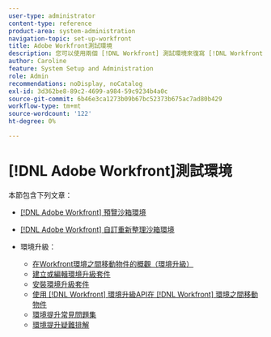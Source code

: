 ```yaml
---
user-type: administrator
content-type: reference
product-area: system-administration
navigation-topic: set-up-workfront
title: Adobe Workfront測試環境
description: 您可以使用兩個 [!DNL Workfront] 測試環境來復寫 [!DNL Workfront] 生產環境。 Workfront會在每個週末重新整理預覽沙箱。 星期五新增到您即時環境的資料會在下星期一之前顯示在您的預覽沙箱中。 自訂重新整理沙箱是獨立的測試環境，由您手動重新整理。 取得自訂重新整理沙箱需要額外付費。
author: Caroline
feature: System Setup and Administration
role: Admin
recommendations: noDisplay, noCatalog
exl-id: 3d362be8-89c2-4699-a984-59c9234b4a0c
source-git-commit: 6b46e3ca1273b09b67bc52373b675ac7ad80b429
workflow-type: tm+mt
source-wordcount: '122'
ht-degree: 0%

---
```


# [!DNL Adobe Workfront]測試環境

本節包含下列文章：

* [ [!DNL Adobe Workfront] 預覽沙箱環境](../../../administration-and-setup/set-up-workfront/workfront-testing-environments/wf-preview-sandbox-environment.md)
* [ [!DNL Adobe Workfront] 自訂重新整理沙箱環境](../../../administration-and-setup/set-up-workfront/workfront-testing-environments/wf-custom-refresh-sandbox-environment.md)
* 環境升級：

   * [在Workfront環境之間移動物件的概觀（環境升級）](/help/quicksilver/administration-and-setup/set-up-workfront/workfront-testing-environments/environment-promotion-in-wf.md)
   * [建立或編輯環境升級套件](/help/quicksilver/administration-and-setup/set-up-workfront/workfront-testing-environments/environment-promotion-create-package.md)
   * [安裝環境升級套件](/help/quicksilver/administration-and-setup/set-up-workfront/workfront-testing-environments/environment-promotion-install-package.md)
   * [使用 [!DNL Workfront] 環境升級API在 [!DNL Workfront] 環境之間移動物件](/help/quicksilver/administration-and-setup/set-up-workfront/workfront-testing-environments/environment-promotion.md)
   * [環境提升常見問題集](/help/quicksilver/administration-and-setup/set-up-workfront/workfront-testing-environments/environment-promotion-faq.md)
   * [環境提升疑難排解](/help/quicksilver/administration-and-setup/set-up-workfront/workfront-testing-environments/environment-promotion-troubleshooting.md)
